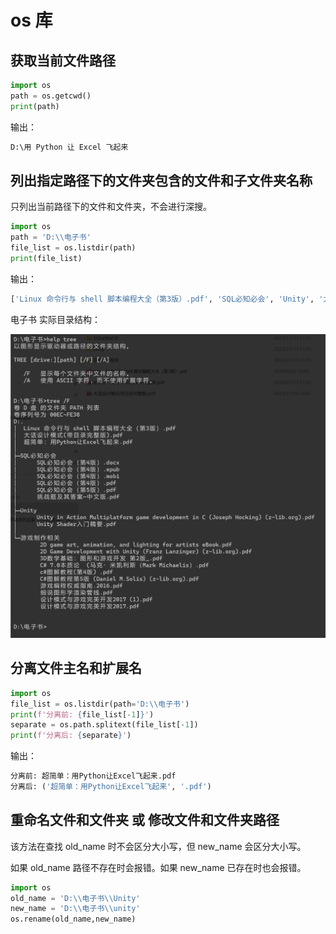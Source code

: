 # os 库

## 获取当前文件路径

```python
import os
path = os.getcwd()
print(path)
```

输出：

```python
D:\用 Python 让 Excel 飞起来
```

## 列出指定路径下的文件夹包含的文件和子文件夹名称

只列出当前路径下的文件和文件夹，不会进行深搜。

```python
import os
path = 'D:\\电子书'
file_list = os.listdir(path)
print(file_list)
```

输出：

```python
['Linux 命令行与 shell 脚本编程大全（第3版）.pdf', 'SQL必知必会', 'Unity', '大话设计模式(带目录完整版).pdf', '游戏制作相关', '超简单：用Python让Excel飞起来.pdf']
```

电子书 实际目录结构：

![](图片\目录结构.png)

## 分离文件主名和扩展名

```python
import os
file_list = os.listdir(path='D:\\电子书')
print(f'分离前: {file_list[-1]}')
separate = os.path.splitext(file_list[-1])
print(f'分离后: {separate}')
```

输出：

```python
分离前: 超简单：用Python让Excel飞起来.pdf
分离后: ('超简单：用Python让Excel飞起来', '.pdf')
```

## 重命名文件和文件夹 或 修改文件和文件夹路径

该方法在查找 old_name 时不会区分大小写，但 new_name 会区分大小写。

如果 old_name 路径不存在时会报错。如果 new_name 已存在时也会报错。

```python
import os
old_name = 'D:\\电子书\\Unity'
new_name = 'D:\\电子书\\unity'
os.rename(old_name,new_name)
```

